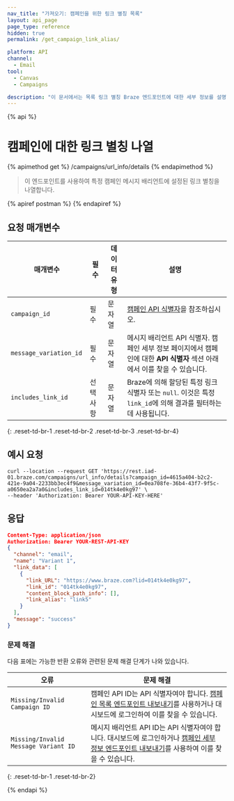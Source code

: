 ```yaml
---
nav_title: "가져오기: 캠페인을 위한 링크 별칭 목록"
layout: api_page
page_type: reference
hidden: true
permalink: /get_campaign_link_alias/

platform: API
channel:
  - Email
tool:
  - Canvas
  - Campaigns

description: "이 문서에서는 목록 링크 별칭 Braze 엔드포인트에 대한 세부 정보를 설명합니다."
---
```

{% api %}
# 캠페인에 대한 링크 별칭 나열
{% apimethod get %}
/campaigns/url_info/details
{% endapimethod %}

> 이 엔드포인트를 사용하여 특정 캠페인 메시지 배리언트에 설정된 링크 별칭을 나열합니다.

{% apiref postman %}  {% endapiref %}

## 요청 매개변수

| 매개변수 | 필수 | 데이터 유형 | 설명 |
|---|---|---|---|
| `campaign_id`  | 필수 | 문자열 | [캠페인 API 식별자]({{site.baseurl}}/api/identifier_types/#campaign-api-identifier)을 참조하십시오.|
| `message_variation_id `  |  필수 | 문자열 | 메시지 배리언트 API 식별자. 캠페인 세부 정보 페이지에서 캠페인에 대한 **API 식별자** 섹션 아래에서 이를 찾을 수 있습니다. |
| `includes_link_id` | 선택 사항 | 문자열 | Braze에 의해 할당된 특정 링크 식별자 또는 `null`. 이것은 특정 `link_id`에 의해 결과를 필터하는 데 사용됩니다. |
{: .reset-td-br-1 .reset-td-br-2 .reset-td-br-3 .reset-td-br-4}

## 예시 요청
```
curl --location --request GET 'https://rest.iad-01.braze.com/campaigns/url_info/details?campaign_id=4615a404-b2c2-421e-9a04-2233bb3ec4f9&message_variation_id=0ea708fe-36b4-43f7-9f5c-a0650ea2a7a0&includes_link_id=014tk4e0kg97' \
--header 'Authorization: Bearer YOUR-API-KEY-HERE'
```

## 응답

```json
Content-Type: application/json
Authorization: Bearer YOUR-REST-API-KEY
{
  "channel": "email",
  "name": "Variant 1",
  "link_data": [
    {
      "link_URL": "https://www.braze.com?lid=014tk4e0kg97",
      "link_id": "014tk4e0kg97",
      "content_block_path_info": [],
      "link_alias": "link5"
    }
  ],
  "message": "success"
}
```

### 문제 해결

다음 표에는 가능한 반환 오류와 관련된 문제 해결 단계가 나와 있습니다.

| 오류 | 문제 해결 |
| --- | --- |
| `Missing/Invalid Campaign ID` | 캠페인 API ID는 API 식별자여야 합니다. [캠페인 목록 엔드포인트 내보내기]({{site.baseurl}}/api/endpoints/export/campaigns/get_campaigns/)를 사용하거나 대시보드에 로그인하여 이를 찾을 수 있습니다. |
| `Missing/Invalid Message Variant ID` | 메시지 배리언트 API ID는 API 식별자여야 합니다. 대시보드에 로그인하거나 [캠페인 세부 정보 엔드포인트 내보내기]({{site.baseurl}}/api/endpoints/export/campaigns/get_campaign_details/)를 사용하여 이를 찾을 수 있습니다. |
{: .reset-td-br-1 .reset-td-br-2}


{% endapi %}
